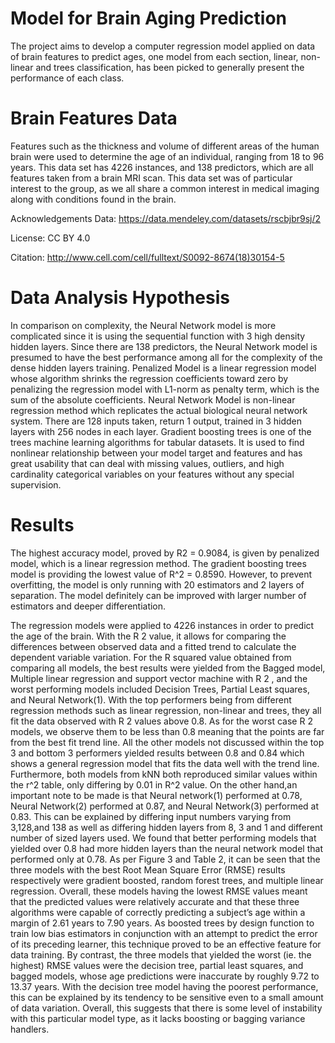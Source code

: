 # Model for Brain Aging Prediction

The project aims to develop a computer regression model applied on data of brain features to predict ages, one model from each section, linear, non-linear and trees classification, has been picked to generally present the performance of each class.

# Brain Features Data 

Features such as the thickness and volume of different areas of the human brain were used to determine the age of an individual, ranging from 18 to 96 years. This data set has 4226 instances, and 138
predictors, which are all features taken from a brain MRI scan. This data set was of particular interest to the group, as we all share a common interest in medical imaging along with conditions found in the brain.

Acknowledgements
Data: https://data.mendeley.com/datasets/rscbjbr9sj/2

License: CC BY 4.0

Citation: http://www.cell.com/cell/fulltext/S0092-8674(18)30154-5

# Data Analysis Hypothesis

In comparison on complexity, the Neural Network model is more complicated since it is using the sequential function with 3 high density hidden layers. Since there are 138 predictors, the Neural Network model is presumed to have the best performance among all for the complexity of the dense hidden layers training. Penalized Model is a linear regression model whose algorithm shrinks the regression coefficients toward zero by penalizing the regression model with L1-norm as penalty term, which is the sum of the absolute coefficients. Neural Network Model is non-linear regression method which replicates the actual biological neural network system. There are 128 inputs taken, return 1 output, trained in 3 hidden layers with 256 nodes in each layer. Gradient boosting trees is one of the trees machine learning algorithms for tabular datasets. It is used to find nonlinear relationship between your model target and features and has great usability that can deal with missing values, outliers, and high cardinality categorical variables on your features without any 
special supervision.

# Results

The highest accuracy model, proved by R2 = 0.9084, is given by 
penalized model, which is a linear regression method. The gradient boosting trees model is 
providing the lowest value of R^2 = 0.8590. However, to prevent overfitting, the model is only 
running with 20 estimators and 2 layers of separation. The model definitely can be improved 
with larger number of estimators and deeper differentiation. 

The regression models were applied to 4226 instances in order to predict the age of the
brain. With the R
2 value, it allows for comparing the differences between observed data and a
fitted trend to calculate the dependent variable variation. For the R squared value obtained from
comparing all models, the best results were yielded from the Bagged model, Multiple linear
regression and support vector machine with R
2
, and the worst performing models included
Decision Trees, Partial Least squares, and Neural Network(1). With the top performers being
from different regression methods such as linear regression, non-linear and trees, they all fit the
data observed with R
2 values above 0.8. As for the worst case R
2 models, we observe them to
be less than 0.8 meaning that the points are far from the best fit trend line. All the other models
not discussed within the top 3 and bottom 3 performers yielded results between 0.8 and 0.84
which shows a general regression model that fits the data well with the trend line. Furthermore,
both models from kNN both reproduced similar values within the r^2 table, only differing by 0.01
in R^2 value. On the other hand,an important note to be made is that Neural network(1)
performed at 0.78, Neural Network(2) performed at 0.87, and Neural Network(3) performed at
0.83. This can be explained by differing input numbers varying from 3,128,and 138 as well as
differing hidden layers from 8, 3 and 1 and different number of sized layers used. We found that
better performing models that yielded over 0.8 had more hidden layers than the neural network
model that performed only at 0.78.
As per Figure 3 and Table 2, it can be seen that the three models with the best Root
Mean Square Error (RMSE) results respectively were gradient boosted, random forest trees,
and multiple linear regression. Overall, these models having the lowest RMSE values meant
that the predicted values were relatively accurate and that these three algorithms were capable
of correctly predicting a subject’s age within a margin of 2.61 years to 7.90 years. As boosted
trees by design function to train low bias estimators in conjunction with an attempt to predict the
error of its preceding learner, this technique proved to be an effective feature for data training.
By contrast, the three models that yielded the worst (ie. the highest) RMSE values were the
decision tree, partial least squares, and bagged models, whose age predictions were inaccurate
by roughly 9.72 to 13.37 years. With the decision tree model having the poorest performance,
this can be explained by its tendency to be sensitive even to a small amount of data variation.
Overall, this suggests that there is some level of instability with this particular model type, as it
lacks boosting or bagging variance handlers.
